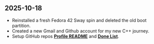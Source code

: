## 2025-10-18

- Reinstalled a fresh Fedora 42 Sway spin and deleted the old boot partition.
- Created a new Gmail and Github account for my new C++ journey.
- Setup GitHub repos **[Profile README](https://github.com/pointerchain/poinerchain?tab=readme-ov-file)** and **[Done List](https://github.com/pointerchain/my-cpp-jounrey)**.
